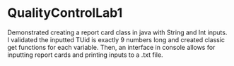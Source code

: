 # QualityControlLab1
Demonstrated creating a report card class in java with String and Int inputs. I validated the inputted TUid is exactly 9 numbers long and created classic get functions for each variable. Then, an interface in console allows for inputting report cards and printing inputs to a .txt file.
